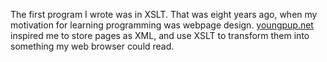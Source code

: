 <!--
title: Moments in code
created: 28 June 2008 - 8.32 am
updated: 28 June 2008 - 8:32 am
slug: first-program
tags: marketing
-->

The first program I wrote was in XSLT. That was eight years ago, when my motivation for learning programming was webpage design. [youngpup.net][] inspired me to store pages as XML, and use XSLT to transform them into something my web browser could read.

[youngpup.net]: http://youngpup.net/ "Arron Boodman: youngpup.net"

